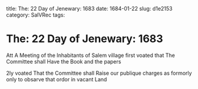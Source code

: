 title: The: 22 Day of Jenewary: 1683
date: 1684-01-22
slug: d1e2153
category: SalVRec
tags: 


<div markdown class="doc" id="d1e2153">


# The: 22 Day of Jenewary: 1683

Att A Meeting of the Inhabitants of Salem village first voated that The Committee shall Have the Book and the papers

2ly voated That the Committee shall Raise our publique charges as formorly only to obsarve that ordor in vacant Land
</div>